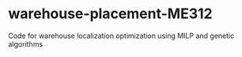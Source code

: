# warehouse-placement-ME312
Code for warehouse localization optimization using MILP and genetic algorithms
